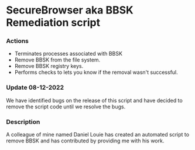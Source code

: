 # SecureBrowser aka BBSK Remediation script

### Actions
- Terminates processes associated with BBSK 
- Remove BBSK from the file system.
- Remove BBSK registry keys.
- Performs checks to lets you know if the removal wasn't successful.

### Update 08-12-2022

We have identified bugs on the release of this script and have decided to remove the script code until we resolve the bugs.

### Description

A colleague of mine named Daniel Louie has created an automated script to remove BBSK and has contributed by providing me with his work.
